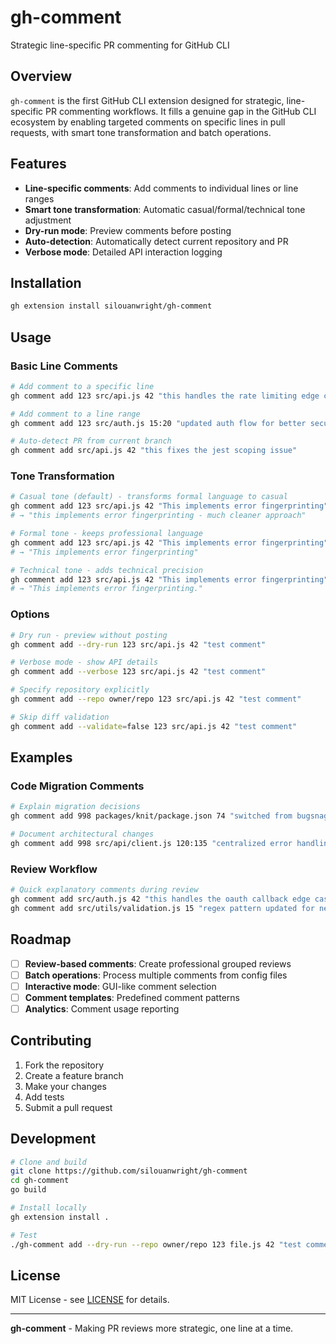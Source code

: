 # gh-comment

Strategic line-specific PR commenting for GitHub CLI

## Overview

`gh-comment` is the first GitHub CLI extension designed for strategic, line-specific PR commenting workflows. It fills a genuine gap in the GitHub CLI ecosystem by enabling targeted comments on specific lines in pull requests, with smart tone transformation and batch operations.

## Features

- **Line-specific comments**: Add comments to individual lines or line ranges
- **Smart tone transformation**: Automatic casual/formal/technical tone adjustment
- **Dry-run mode**: Preview comments before posting
- **Auto-detection**: Automatically detect current repository and PR
- **Verbose mode**: Detailed API interaction logging

## Installation

```bash
gh extension install silouanwright/gh-comment
```

## Usage

### Basic Line Comments

```bash
# Add comment to a specific line
gh comment add 123 src/api.js 42 "this handles the rate limiting edge case"

# Add comment to a line range
gh comment add 123 src/auth.js 15:20 "updated auth flow for better security"

# Auto-detect PR from current branch
gh comment add src/api.js 42 "this fixes the jest scoping issue"
```

### Tone Transformation

```bash
# Casual tone (default) - transforms formal language to casual
gh comment add 123 src/api.js 42 "This implements error fingerprinting" --tone casual
# → "this implements error fingerprinting - much cleaner approach"

# Formal tone - keeps professional language
gh comment add 123 src/api.js 42 "This implements error fingerprinting" --tone formal
# → "This implements error fingerprinting"

# Technical tone - adds technical precision
gh comment add 123 src/api.js 42 "This implements error fingerprinting" --tone technical
# → "This implements error fingerprinting."
```

### Options

```bash
# Dry run - preview without posting
gh comment add --dry-run 123 src/api.js 42 "test comment"

# Verbose mode - show API details
gh comment add --verbose 123 src/api.js 42 "test comment"

# Specify repository explicitly
gh comment add --repo owner/repo 123 src/api.js 42 "test comment"

# Skip diff validation
gh comment add --validate=false 123 src/api.js 42 "test comment"
```

## Examples

### Code Migration Comments
```bash
# Explain migration decisions
gh comment add 998 packages/knit/package.json 74 "switched from bugsnag to datadog rum as peerdependency"

# Document architectural changes
gh comment add 998 src/api/client.js 120:135 "centralized error handling - replaces scattered try-catch blocks"
```

### Review Workflow
```bash
# Quick explanatory comments during review
gh comment add src/auth.js 42 "this handles the oauth callback edge case we discussed"
gh comment add src/utils/validation.js 15 "regex pattern updated for new email format requirements"
```

## Roadmap

- [ ] **Review-based comments**: Create professional grouped reviews
- [ ] **Batch operations**: Process multiple comments from config files
- [ ] **Interactive mode**: GUI-like comment selection
- [ ] **Comment templates**: Predefined comment patterns
- [ ] **Analytics**: Comment usage reporting

## Contributing

1. Fork the repository
2. Create a feature branch
3. Make your changes
4. Add tests
5. Submit a pull request

## Development

```bash
# Clone and build
git clone https://github.com/silouanwright/gh-comment
cd gh-comment
go build

# Install locally
gh extension install .

# Test
./gh-comment add --dry-run --repo owner/repo 123 file.js 42 "test comment"
```

## License

MIT License - see [LICENSE](LICENSE) for details.

---

**gh-comment** - Making PR reviews more strategic, one line at a time.
